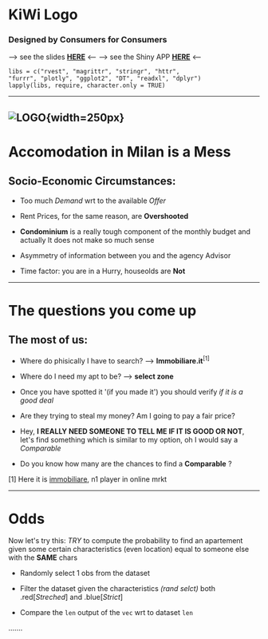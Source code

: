 # KiWi Logo

### Designed by Consumers for Consumers

--> see the slides [**HERE**](https://kiwiresearch.netlify.com/#1) <--
--> see the Shiny APP [**HERE**](https://jedrzejdziedziul.shinyapps.io/Housing/) <--

```
libs = c("rvest", "magrittr", "stringr", "httr",
"furrr", "plotly", "ggplot2", "DT", "readxl", "dplyr")
lapply(libs, require, character.only = TRUE)
```
--------------------------------
![LOGO](https://i.pinimg.com/originals/1b/db/46/1bdb46cf377ae1c06617d6b9bfc54793.png){width=250px}
---------------------------------

# Accomodation in Milan is a Mess
## Socio-Economic Circumstances:
- Too much *Demand* wrt to the available *Offer*

- Rent Prices, for the same reason, are **Overshooted**
  
- **Condominium** is a really tough component of the monthly budget and actually It does not make so much sense
  
- Asymmetry of information between you and the agency Advisor
  
- Time factor: you are in a Hurry, houseolds are **Not**
  
---

# The questions you come up 
## The most of us:
  
- Where do phisically I have to search?  --> **Immobiliare.it**<sup>[1]</sup>
  
- Where do I need my apt to be? --> **select zone**
  
- Once you have spotted it '(if you made it') you should verify *if it is a good deal*

  
- Are they trying to steal my money? Am I going to pay a fair price?
  
  
- Hey, **I REALLY NEED SOMEONE TO TELL ME IF IT IS GOOD OR NOT**, let's find something which is similar to my option, oh I would say a *Comparable*

- Do you know how many are the chances to find a **Comparable** ?


[1] Here it is [immobiliare](https://www.immobiliare.it/), n1 player in online mrkt


-----------------------

# Odds

Now let's try this:
*TRY* to compute the probability to find an apartement given some certain characteristics (even location) equal to someone else with the **SAME** chars

- Randomly select 1 obs from the dataset

- Filter the dataset given the characteristics *(rand selct)* both .red[*Streched*] and .blue[*Strict*]

- Compare the `len` output of the `vec`  wrt to dataset `len`


.......

